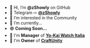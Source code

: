 - 👋 Hi, I’m **@zShowly** on GitHub
- 🔵 Telegram ⇨ [**@zShowly**](https://t.me/zShowly)
- 👀 I’m interested in the Community
- 🌱 I’m currently...
- 🟣 **Coming Soon...**
- 💠 I'm **Manager** of [**Yo-Kai Watch Italia**](https://discord.gg/ZMadQq5wpZ)
- 🔰 I'm **Owner** of [**CraftUnity**](https://discord.craftunity.it)


<!---
zShowly/zShowly is a ✨ special ✨ repository because its `README.md` (this file) appears on your GitHub profile.
You can click the Preview link to take a look at your changes.
--->
